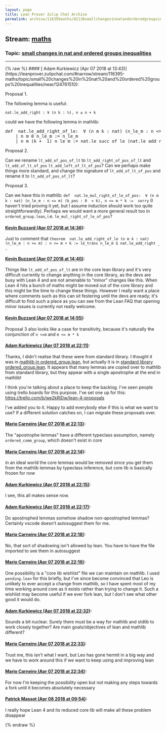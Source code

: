 ```yaml
---
layout: page
title: Lean Prover Zulip Chat Archive 
permalink: archive/116395maths/81138smallchangesinnatandorderedgroupsinequalities.html
---
```


## Stream: [maths](https://leanprover-community.github.io/archive/116395maths/index.html)
### Topic: [small changes in nat and ordered groups inequalities](https://leanprover-community.github.io/archive/116395maths/81138smallchangesinnatandorderedgroupsinequalities.html)

---

<base href="https://leanprover.zulipchat.com">
{% raw %}
#### [ Adam Kurkiewicz (Apr 07 2018 at 13:43)](https://leanprover.zulipchat.com/#narrow/stream/116395-maths/topic/small%20changes%20in%20nat%20and%20ordered%20groups%20inequalities/near/124761510):
<p>Proposal 1.</p>
<p>The following lemma is useful:</p>
<p><code>nat.le_add_right : ∀ (n k : ℕ), n ≤ n + k</code></p>
<p>could we have the following lemma in mathlib:</p>
<div class="codehilite"><pre><span></span>def  nat.le_add_right_of_le:  ∀ (n m k : nat) (n_le_m : n &lt;= m), n &lt;= m + k
    | n m 0 n_le_m := n_le_m
    | n m (k +  1) n_le_m := nat.le_succ_of_le (nat.le_add_right_of_le n m k n_le_m)
</pre></div>


<p>Proposal 2.</p>
<p>Can we rename <code>lt_add_of_pos_of_lt</code> to  <code>lt_add_right_of_pos_of_lt</code> and <code>lt_add_of_lt_of_pos</code> <code>lt_add_left_of_lt_of_pos</code>?  Can we perhaps make things more standard, and change the signature of <code>lt_add_of_lt_of_pos</code> and rename it to <code>lt_add_of_pos_of_lt</code>?</p>
<p>Proposal 3.</p>
<p>Can we have this in mathlib: <code>def  nat.le_mul_right_of_le_of_pos:  ∀ (n m k : nat) (n_le_m : n &lt;= m) (k_pos : 0  &lt; k), n &lt;= m * k :=  sorry</code> (I haven't tried proving it yet, but I assume induction should work too quite straightforwardly). Perhaps we would want a more general result too in <code>ordered_group.lean</code>, i.e. <code>le_mul_right_of_le_of_pos</code>?</p>

#### [ Kevin Buzzard (Apr 07 2018 at 14:36)](https://leanprover.zulipchat.com/#narrow/stream/116395-maths/topic/small%20changes%20in%20nat%20and%20ordered%20groups%20inequalities/near/124762729):
<p>Just to comment that <code>theorem  nat.le_add_right_of_le (n m k : nat) (n_le_m : n &lt;= m) : n &lt;= m + k := le_trans n_le_m $ nat.le_add_right _ _</code></p>

#### [ Kevin Buzzard (Apr 07 2018 at 14:40)](https://leanprover.zulipchat.com/#narrow/stream/116395-maths/topic/small%20changes%20in%20nat%20and%20ordered%20groups%20inequalities/near/124762821):
<p>Things like <code>lt_add_of_pos_of_lt</code> are in the core lean library and it's very difficult currently to change anything in the core library, as the devs are busy with Lean 4 and are not amenable to "minor" changes like this. When Lean 4 hits a bunch of maths might be moved out of the core library and this might be the time to change these things. However I really want a place where comments such as this can sit festering until the devs are ready; it's difficult to find such a place as you can see from the Lean FAQ that opening minor issues is currently not really welcome.</p>

#### [ Kevin Buzzard (Apr 07 2018 at 14:55)](https://leanprover.zulipchat.com/#narrow/stream/116395-maths/topic/small%20changes%20in%20nat%20and%20ordered%20groups%20inequalities/near/124763149):
<p>Proposal 3 also looks like a case for transitivity, because it's naturally the conjunction of <code>n &lt;=m</code> and <code>m &lt;= m * k</code></p>

#### [ Adam Kurkiewicz (Apr 07 2018 at 22:11)](https://leanprover.zulipchat.com/#narrow/stream/116395-maths/topic/small%20changes%20in%20nat%20and%20ordered%20groups%20inequalities/near/124774128):
<p>Thanks, I didn't realise that these were from standard library. I thought it was in <a href="https://github.com/leanprover/mathlib/blob/d84dfb17b9cfbb29e0f728fd22b4f5176f7bd0a9/algebra/ordered_group.lean" target="_blank" title="https://github.com/leanprover/mathlib/blob/d84dfb17b9cfbb29e0f728fd22b4f5176f7bd0a9/algebra/ordered_group.lean">mathlib in ordered_group.lean</a>, but actually it is in <a href="https://github.com/leanprover/lean/blob/51a87212fa30883bc8f39b41fc9ed2bed1cfed77/library/init/algebra/ordered_group.lean" target="_blank" title="https://github.com/leanprover/lean/blob/51a87212fa30883bc8f39b41fc9ed2bed1cfed77/library/init/algebra/ordered_group.lean">standard library ordered_group.lean</a>. It appears that many lemmas are copied over to mathlib from standard library, but they appear with a single apostrophe at the end in mathlib!</p>
<p>I think you're talking about a place to keep the backlog. I've seen people using trello boards for this purpose. I've set one up for this:<br>
<a href="https://trello.com/b/we2kRiDw/lean-4-proposals" target="_blank" title="https://trello.com/b/we2kRiDw/lean-4-proposals">https://trello.com/b/we2kRiDw/lean-4-proposals</a></p>
<p>I've added you to it. Happy to add everybody else if this is what we want to use? If a different solution catches on, I can migrate these proposals over.</p>

#### [ Mario Carneiro (Apr 07 2018 at 22:13)](https://leanprover.zulipchat.com/#narrow/stream/116395-maths/topic/small%20changes%20in%20nat%20and%20ordered%20groups%20inequalities/near/124774177):
<p>The "apostrophe lemmas" have a different typeclass assumption, namely <code>ordered_comm_group</code>, which doesn't exist in core</p>

#### [ Mario Carneiro (Apr 07 2018 at 22:14)](https://leanprover.zulipchat.com/#narrow/stream/116395-maths/topic/small%20changes%20in%20nat%20and%20ordered%20groups%20inequalities/near/124774178):
<p>in an ideal world the core lemmas would be removed since you get them from the mathlib lemmas by typeclass inference, but core lib is basically frozen for now</p>

#### [ Adam Kurkiewicz (Apr 07 2018 at 22:15)](https://leanprover.zulipchat.com/#narrow/stream/116395-maths/topic/small%20changes%20in%20nat%20and%20ordered%20groups%20inequalities/near/124774229):
<p>I see, this all makes sense now.</p>

#### [ Adam Kurkiewicz (Apr 07 2018 at 22:17)](https://leanprover.zulipchat.com/#narrow/stream/116395-maths/topic/small%20changes%20in%20nat%20and%20ordered%20groups%20inequalities/near/124774281):
<p>Do apostrophed lemmas somehow shadow non-apostrophed lemmas? Certainly vscode doesn't autosuggest them for me.</p>

#### [ Mario Carneiro (Apr 07 2018 at 22:18)](https://leanprover.zulipchat.com/#narrow/stream/116395-maths/topic/small%20changes%20in%20nat%20and%20ordered%20groups%20inequalities/near/124774324):
<p>No, that sort of shadowing isn't allowed by lean. You have to have the file imported to see them in autosuggest</p>

#### [ Mario Carneiro (Apr 07 2018 at 22:19)](https://leanprover.zulipchat.com/#narrow/stream/116395-maths/topic/small%20changes%20in%20nat%20and%20ordered%20groups%20inequalities/near/124774332):
<p>One possibility is a "core lib wishlist" file we can maintain on mathlib. I used <code>pending.lean</code> for this briefly, but I've since become convinced that Leo is unlikely to ever accept a change from mathlib, so I have spent most of my time working around core as it exists rather than trying to change it. Such a wishlist may become useful if we ever fork lean, but I don't see what other good it would do.</p>

#### [ Adam Kurkiewicz (Apr 07 2018 at 22:32)](https://leanprover.zulipchat.com/#narrow/stream/116395-maths/topic/small%20changes%20in%20nat%20and%20ordered%20groups%20inequalities/near/124774658):
<p>Sounds a bit nuclear. Surely there must be a way for mathlib and stdlib to work closely together? Are main goals/objectives of lean and mathlib different?</p>

#### [ Mario Carneiro (Apr 07 2018 at 22:33)](https://leanprover.zulipchat.com/#narrow/stream/116395-maths/topic/small%20changes%20in%20nat%20and%20ordered%20groups%20inequalities/near/124774664):
<p>Trust me, this isn't what I want, but Leo has gone hermit in a big way and we have to work around this if we want to keep using and improving lean</p>

#### [ Mario Carneiro (Apr 07 2018 at 22:34)](https://leanprover.zulipchat.com/#narrow/stream/116395-maths/topic/small%20changes%20in%20nat%20and%20ordered%20groups%20inequalities/near/124774705):
<p>For now I'm keeping the possibility open but not making any steps towards a fork until it becomes absolutely necessary</p>

#### [ Patrick Massot (Apr 08 2018 at 09:54)](https://leanprover.zulipchat.com/#narrow/stream/116395-maths/topic/small%20changes%20in%20nat%20and%20ordered%20groups%20inequalities/near/124791116):
<p>I really hope Lean 4 and its reduced core lib will make all these problem disappear</p>


{% endraw %}
